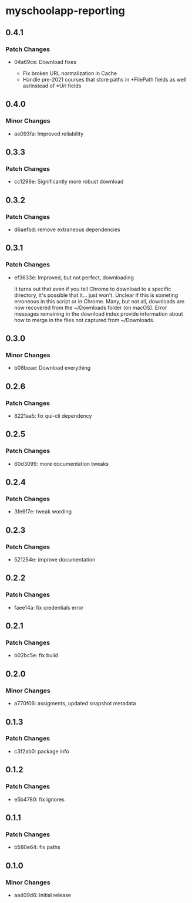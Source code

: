 # myschoolapp-reporting

## 0.4.1

### Patch Changes

- 04a69ce: Download fixes

  - Fix broken URL normalization in Cache
  - Handle pre-2021 courses that store paths in *FilePath fields as well as/instead of *Url fields

## 0.4.0

### Minor Changes

- ae093fa: Improved reliability

## 0.3.3

### Patch Changes

- cc1298e: Significantly more robust download

## 0.3.2

### Patch Changes

- d6aefbd: remove extraneous dependencies

## 0.3.1

### Patch Changes

- ef3633e: Improved, but not perfect, downloading

  It turns out that even if you tell Chrome to download to a specific directory, it's possible that it... just won't. Unclear if this is someting erroneous in this script or in Chrome. Many, but not all, downloads are now recovered from the ~/Downloads folder (on macOS). Error messages remaining in the download index provide information about how to merge in the files not captured from ~/Downloads.

## 0.3.0

### Minor Changes

- b08beae: Download everything

## 0.2.6

### Patch Changes

- 8221aa5: fix qui-cli dependency

## 0.2.5

### Patch Changes

- 60d3099: more documentation tweaks

## 0.2.4

### Patch Changes

- 3fe6f7e: tweak wording

## 0.2.3

### Patch Changes

- 521254e: improve documentation

## 0.2.2

### Patch Changes

- faee14a: fix credentials error

## 0.2.1

### Patch Changes

- b02bc5e: fix build

## 0.2.0

### Minor Changes

- a770f06: assigments, updated snapshot metadata

## 0.1.3

### Patch Changes

- c3f2ab0: package info

## 0.1.2

### Patch Changes

- e5b4780: fix ignores

## 0.1.1

### Patch Changes

- b580e64: fix paths

## 0.1.0

### Minor Changes

- aa409d6: Initial release
